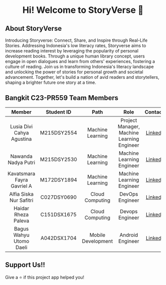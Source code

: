 <h1 align="center"> Hi! Welcome to StoryVerse 👋</h1>

## About StoryVerse
Introducing Storyverse: Connect, Share, and Inspire through Real-Life Stories. Addressing Indonesia's low literacy rates, Storyverse aims to increase reading interest by leveraging the popularity of personal development books. Through a unique human library concept, users engage in open dialogues and learn from others' experiences, fostering a culture of reading. Join us in transforming Indonesia's literacy landscape and unlocking the power of stories for personal growth and societal advancement. Together, let's build a nation of avid readers and storytellers, shaping a brighter future one story at a time.

## Bangkit C23-PR559 Team Members
|         Member              | Student ID |        Path        |                Role                        |                                                  Contacts                                                  |
| :--------------------:      | :--------: | :----------------: | :----------------------------------------: | :--------------------------------------------------------------------------------------------------------: |
| Lusia Divi Cahya Agustina        |  M215DSY2554  |  Machine Learning  | Project Manager, Machine Learning Engineer | [LinkedIn](https://www.linkedin.com/in/lusia-divi-cahya-agustina-0914b7266/)     |
| Nawanda Nadya Putri       |  M215DSY2530  |  Machine Learning  | Machine Learning Engineer | [LinkedIn](https://www.linkedin.com/in/nawanda-nadya-putri/)    |
| Kavatsmara Fayra Gavriel A      | M172DSY1894 |  Machine Learning  | Machine Learning Engineer | [LinkedIn](https://www.linkedin.com/in/kavatsmara/)    |
| Alfia Siska Nur Safitri      |  C027DSY0690  |  Cloud Computing  | DevOps Engineer | [LinkedIn](https://www.linkedin.com/in/alfia-siska-nur-safitri-9759a2251/)    |
| Haidar Rheza Paleva         |  C151DSX1675  |  Cloud Computing  | Devops Engineer | [LinkedIn](https://www.linkedin.com/in/haidar-rheza-paleva-027509194/)       |
| Bagus Wahyu Utomo Daeli        |  A042DSX1704  | Mobile Development | Android Engineer | [LinkedIn](https://www.linkedin.com/in/baguswahyuud/)      |

## Support Us!!

Give a ⭐️ if this project app helped you!
